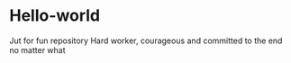 # Hello-world
Jut for fun repository
Hard worker, courageous and committed to the end no matter what
